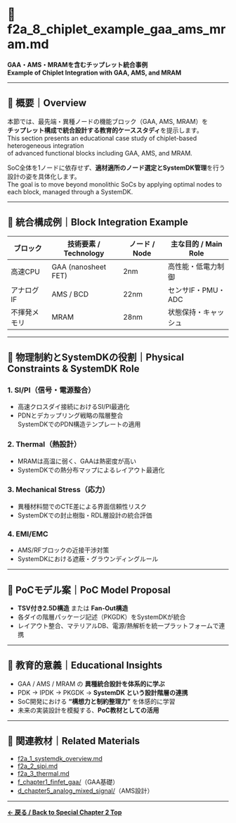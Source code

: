 # 🧪 f2a_8_chiplet_example_gaa_ams_mram.md  
**GAA・AMS・MRAMを含むチップレット統合事例**  
**Example of Chiplet Integration with GAA, AMS, and MRAM**

---

## 📘 概要｜Overview

本節では、最先端・異種ノードの機能ブロック（GAA, AMS, MRAM）を  
**チップレット構成で統合設計する教育的ケーススタディ**を提示します。  
This section presents an educational case study of chiplet-based heterogeneous integration  
of advanced functional blocks including GAA, AMS, and MRAM.

SoC全体を1ノードに依存せず、**適材適所のノード選定とSystemDK管理**を行う設計の姿を具体化します。  
The goal is to move beyond monolithic SoCs by applying optimal nodes to each block, managed through a SystemDK.

---

## 🧩 統合構成例｜Block Integration Example

| ブロック | 技術要素 / Technology | ノード / Node | 主な目的 / Main Role |
|----------|------------------------|----------------|------------------------|
| 高速CPU | GAA (nanosheet FET) | 2nm | 高性能・低電力制御 |
| アナログIF | AMS / BCD | 22nm | センサIF・PMU・ADC |
| 不揮発メモリ | MRAM | 28nm | 状態保持・キャッシュ |

---

## 🔧 物理制約とSystemDKの役割｜Physical Constraints & SystemDK Role

### 1. SI/PI（信号・電源整合）  
- 高速クロスダイ接続におけるSI/PI最適化  
- PDNとデカップリング戦略の階層整合  
SystemDKでのPDN構造テンプレートの適用

### 2. Thermal（熱設計）  
- MRAMは高温に弱く、GAAは熱密度が高い  
- SystemDKでの熱分布マップによるレイアウト最適化

### 3. Mechanical Stress（応力）  
- 異種材料間でのCTE差による界面信頼性リスク  
- SystemDKでの封止樹脂・RDL層設計の統合評価

### 4. EMI/EMC  
- AMS/RFブロックの近接干渉対策  
- SystemDKにおける遮蔽・グラウンディングルール

---

## 🧪 PoCモデル案｜PoC Model Proposal

- **TSV付き2.5D構造** または **Fan-Out構造**  
- 各ダイの階層パッケージ記述（PKGDK）をSystemDKが統合  
- レイアウト整合、マテリアルDB、電源/熱解析を統一プラットフォームで連携

---

## 🎯 教育的意義｜Educational Insights

- GAA / AMS / MRAM の **異種統合設計を体系的に学ぶ**  
- PDK → IPDK → PKGDK → **SystemDK という設計階層の連携**  
- SoC開発における **“構想力と制約整理力”** を体感的に学習  
- 未来の実装設計を模擬する、**PoC教材としての活用**

---

## 🔗 関連教材｜Related Materials

- [f2a_1_systemdk_overview.md](./f2a_1_systemdk_overview.md)
- [f2a_2_sipi.md](./f2a_2_sipi.md)
- [f2a_3_thermal.md](./f2a_3_thermal.md)
- [f_chapter1_finfet_gaa/](../f_chapter1_finfet_gaa/)（GAA基礎）
- [d_chapter5_analog_mixed_signal/](../d_chapter5_analog_mixed_signal/)（AMS設計）

---

**[← 戻る / Back to Special Chapter 2 Top](./README.md)**


